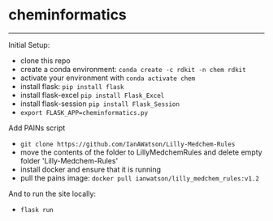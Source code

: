 # cheminformatics

-------------------

Initial Setup:

- clone this repo
- create a conda environment: `conda create -c rdkit -n chem rdkit`
- activate your environment with `conda activate chem`
- install flask: `pip install flask`
- install flask-excel `pip install Flask_Excel`
- install flask-session `pip install Flask_Session`
- `export FLASK_APP=cheminformatics.py`


Add PAINs script
- `git clone https://github.com/IanAWatson/Lilly-Medchem-Rules`
- move the contents of the folder to LillyMedchemRules and delete empty folder 'Lilly-Medchem-Rules'
- install docker and ensure that it is running
- pull the pains image: `docker pull ianwatson/lilly_medchem_rules:v1.2`

And to run the site locally:
- `flask run`